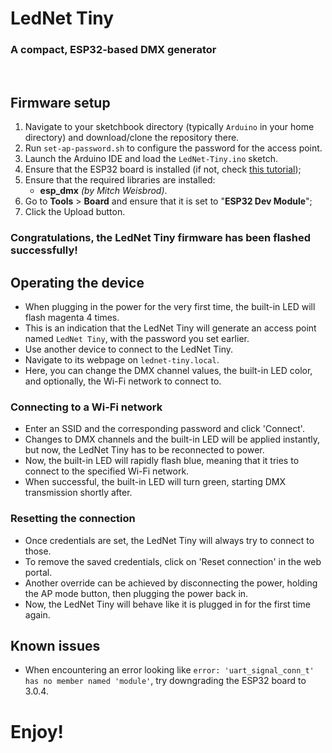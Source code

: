 # LedNet Tiny
### A compact, ESP32-based DMX generator
<br>

## Firmware setup
1. Navigate to your sketchbook directory (typically `Arduino` in your home directory) and download/clone the repository there.
2. Run `set-ap-password.sh` to configure the password for the access point.
3. Launch the Arduino IDE and load the `LedNet-Tiny.ino` sketch.
4. Ensure that the ESP32 board is installed (if not, check [this tutorial](https://randomnerdtutorials.com/installing-esp32-arduino-ide-2-0/));
5. Ensure that the required libraries are installed:
    - **esp_dmx** *(by Mitch Weisbrod)*.
6. Go to **Tools** > **Board** and ensure that it is set to "**ESP32 Dev Module**";
7. Click the Upload button.

### Congratulations, the LedNet Tiny firmware has been flashed successfully!

## Operating the device
- When plugging in the power for the very first time, the built-in LED will flash magenta 4 times.
- This is an indication that the LedNet Tiny will generate an access point named `LedNet Tiny`, with the password you set earlier.
- Use another device to connect to the LedNet Tiny.
- Navigate to its webpage on `lednet-tiny.local`.
- Here, you can change the DMX channel values, the built-in LED color, and optionally, the Wi-Fi network to connect to.

### Connecting to a Wi-Fi network
- Enter an SSID and the corresponding password and click 'Connect'.
- Changes to DMX channels and the built-in LED will be applied instantly, but now, the LedNet Tiny has to be reconnected to power.
- Now, the built-in LED will rapidly flash blue, meaning that it tries to connect to the specified Wi-Fi network.
- When successful, the built-in LED will turn green, starting DMX transmission shortly after.

### Resetting the connection
- Once credentials are set, the LedNet Tiny will always try to connect to those.
- To remove the saved credentials, click on 'Reset connection' in the web portal.
- Another override can be achieved by disconnecting the power, holding the AP mode button, then plugging the power back in.
- Now, the LedNet Tiny will behave like it is plugged in for the first time again.

## Known issues
- When encountering an error looking like `error: 'uart_signal_conn_t' has no member named 'module'`, try downgrading the ESP32 board to 3.0.4.

# Enjoy!